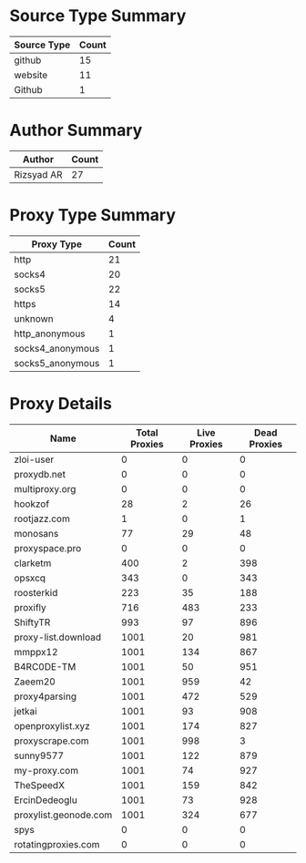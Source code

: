 # Source Type Summary

| Source Type | Count |
|-------------|-------|
| github | 15 |
| website | 11 |
| Github | 1 |


# Author Summary

| Author | Count |
|--------|-------|
| Rizsyad AR | 27 |


# Proxy Type Summary

| Proxy Type | Count |
|------------|-------|
| http | 21 |
| socks4 | 20 |
| socks5 | 22 |
| https | 14 |
| unknown | 4 |
| http_anonymous | 1 |
| socks4_anonymous | 1 |
| socks5_anonymous | 1 |


# Proxy Details

| Name | Total Proxies | Live Proxies | Dead Proxies |
|------|---------------|--------------|---------------|
| zloi-user | 0 | 0 | 0 |
| proxydb.net | 0 | 0 | 0 |
| multiproxy.org | 0 | 0 | 0 |
| hookzof | 28 | 2 | 26 |
| rootjazz.com | 1 | 0 | 1 |
| monosans | 77 | 29 | 48 |
| proxyspace.pro | 0 | 0 | 0 |
| clarketm | 400 | 2 | 398 |
| opsxcq | 343 | 0 | 343 |
| roosterkid | 223 | 35 | 188 |
| proxifly | 716 | 483 | 233 |
| ShiftyTR | 993 | 97 | 896 |
| proxy-list.download | 1001 | 20 | 981 |
| mmppx12 | 1001 | 134 | 867 |
| B4RC0DE-TM | 1001 | 50 | 951 |
| Zaeem20 | 1001 | 959 | 42 |
| proxy4parsing | 1001 | 472 | 529 |
| jetkai | 1001 | 93 | 908 |
| openproxylist.xyz | 1001 | 174 | 827 |
| proxyscrape.com | 1001 | 998 | 3 |
| sunny9577 | 1001 | 122 | 879 |
| my-proxy.com | 1001 | 74 | 927 |
| TheSpeedX | 1001 | 159 | 842 |
| ErcinDedeoglu | 1001 | 73 | 928 |
| proxylist.geonode.com | 1001 | 324 | 677 |
| spys | 0 | 0 | 0 |
| rotatingproxies.com | 0 | 0 | 0 |
